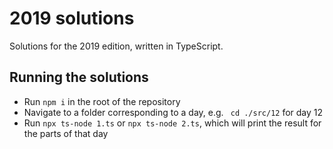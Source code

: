 # 2019 solutions

Solutions for the 2019 edition, written in TypeScript.

## Running the solutions

- Run `npm i` in the root of the repository
- Navigate to a folder corresponding to a day, e.g. ` cd ./src/12` for day 12
- Run `npx ts-node 1.ts` or `npx ts-node 2.ts`, which will print the result for the parts of that day
